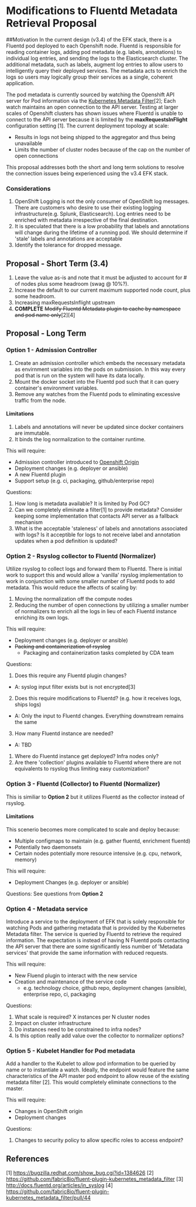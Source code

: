 # Modifications to Fluentd Metadata Retrieval Proposal

##Motivation
In the current design (v3.4) of the EFK stack, there is a Fluentd pod deployed to each Openshift node. Fluentd is responsible for reading container logs, adding pod metadata (e.g. labels, annotations) to individual log entries, and sending the logs to the Elasticsearch cluster. The additional metadata, such as labels, augment log entries to allow users to intelligently query their deployed services.  The metadata acts to enrich the logs so users may logically group their services as a single, coherent application.

The pod metadata is currently sourced by watching the Openshift API server for Pod information via the [Kubernetes Metadata Filter](https://github.com/fabric8io/fluent-plugin-kubernetes_metadata_filter)[2]; Each watch maintains an open connection to the API server. Testing at larger scales of Openshift clusters has shown issues where Fluentd is unable to connect to the API server because it is limited by the **maxRequestsInFlight** configuration setting [1].  The current deployment topology at scale:

* Results in logs not being shipped to the aggregator and thus being unavailable
* Limits the number of cluster nodes because of the cap on the number of open connections

This proposal addresses both the short and long term solutions to resolve the connection issues being experienced using the v3.4 EFK stack.
### Considerations
1. OpenShift Logging is not the only consumer of OpenShift log messages.  There are customers who desire to use their existing logging infrastructure(e.g. Splunk, Elasticsearch).  Log entries need to be enriched with metadata irrespective of the final destination.
2. It is speculated that there is a low probability that labels and annotations will change during the lifetime of a running pod. We should determine if 'stale' labels and annotations are acceptable
3. Identify the tolerance for dropped message.

## Proposal - Short Term (3.4)
1. Leave the value as-is and note that it must be adjusted to account for # of nodes plus some headroom (swag @ 10%?).
1. Increase the default to our current maximum supported node count, plus some headroom.
1. Increasing maxRequestsInflight upstream
1. **COMPLETE** ~~Modify Fluentd Metadata plugin to cache by namespace and pod name only~~[2][4]

## Proposal - Long Term
### Option 1 - Admission Controller
1. Create an admission controller which embeds the necessary metadata as envirnment variables into the pods on submission.  In this way every pod that is run on the system will have its data locally.
1. Mount the docker socket into the Fluentd pod such that it can query container's environment variables.
1. Remove any watches from the Fluentd pods to eliminating excessive traffic from the node.

#### Limitations
1. Labels and annotations will never be updated since docker containers are immutable.
1. It binds the log normalization to the container runtime.

This will require:
* Admission controller introduced to [Openshift Origin](https://github.com/openshift/origin)
* Deployment changes (e.g. deployer or ansible)
* A new Fluentd plugin
* Support setup (e.g. ci, packaging, github/enterprise repo)

Questions:
1. How long is metadata available?  It is limited by Pod GC?
1. Can we completely eliminate a filter[1] to provide metadata? Consider keeping some implementation that contacts API server as a fallback mechanism
1. What is the acceptable 'staleness' of labels and annotations associated with logs?  Is it acceptible for logs to not receive label and annotation updates when a pod definition is updated?

### Option 2 - Rsyslog collector to Fluentd (Normalizer)
Utilize rsyslog to collect logs and forward them to Fluentd.  There is initial work to support this and would allow a 'vanilla' rsyslog implementation to work in conjunction with some smaller number of Fluentd pods to add metadata.  This would reduce the affects of scaling by:

1. Moving the normalization off the compute nodes
2. Reducing the number of open connections by utilizing a smaller number of normalizers to enrich all the logs in lieu of each Fluentd instance enriching its own logs.

This will require:
* Deployment changes (e.g. deployer or ansible)
* ~~Packing and containerization of rsyslog~~
  * Packaging and containerization tasks completed by CDA team

Questions:
1. Does this require any Fluentd plugin changes?
  * A: syslog input filter exists but is not encrypted[3]
2. Does this require modifications to Fluentd? (e.g. how it receives logs, ships logs)
  * A: Only the input to Fluentd changes.  Everything downstream remains the same
3. How many Fluentd instance are needed?
  * A: TBD
1. Where do Fluentd instance get deployed? Infra nodes only?
2. Are there 'collection' plugins available to Fluentd where there are not equivalents to rsyslog thus limiting easy customization?

### Option 3 - Fluentd (Collector) to Fluentd (Normalizer)
This is similiar to **Option 2** but it utilizes Fluentd as the collector instead of rsyslog.  
#### Limitations
This scenerio becomes more complicated to scale and deploy because:
* Multiple configmaps to maintain (e.g. gather fluentd, enrichment fluentd)
* Potentially two daemonsets
* Certain nodes potentially more resource intensive (e.g. cpu, network, memory)

This will require:
* Deployment Changes (e.g. deployer or ansible)

Questions:
See questions from **Option 2**

### Option 4 - Metadata service
Introduce a service to the deployment of EFK that is solely responsible for watching Pods and gathering metadata that is provided by the Kubernetes Metadata filter.  The service is queried by Fluentd to retrieve the required information.  The expectation is instead of having N Fluentd pods contacting the API server that there are some significantly less number of 'Metadata services' that provide the same information with reduced requests.

This will require:
* New Fluend plugin to interact with the new service
* Creation and maintenance of the service code
  * e.g. technology choice, github repo, deployment changes (ansible), enterprise repo, ci, packaging

Questions:
1. What scale is required? X instances per N cluster nodes
1. Impact on cluster infrastructure
1. Do instances need to be constrained to infra nodes?
2. Is this option really add value over the collector to normalizer options?

### Option 5 - Kubelet Handler for Pod metadata
Add a handler to the Kubelet to allow pod information to be queried by name or to instantiate a watch.  Ideally, the endpoint would feature the same characteristics of the API master pod endpoint to allow reuse of the existing metadata filter [2].  This would completely eliminate connections to the master.

This will require:
* Changes in OpenShift origin
* Deployment changes

Questions:
1. Changes to security policy to allow specific roles to access endpoint?

## References
[1] https://bugzilla.redhat.com/show_bug.cgi?id=1384626
[2] https://github.com/fabric8io/fluent-plugin-kubernetes_metadata_filter
[3] http://docs.fluentd.org/articles/in_syslog
[4] https://github.com/fabric8io/fluent-plugin-kubernetes_metadata_filter/pull/44
